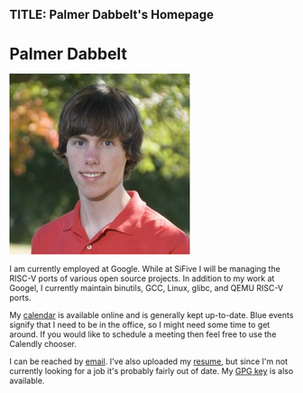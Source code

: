 TITLE: Palmer Dabbelt's Homepage
--------------------------------

# Palmer Dabbelt

![A photo of me](assets/me.jpeg)

I am currently employed at Google.  While at SiFive I will be managing the
RISC-V ports of various open source projects.  In addition to my work at
Googel, I currently maintain binutils, GCC, Linux, glibc, and QEMU
RISC-V ports.

My [calendar](calendar.html) is available online and is generally kept
up-to-date.  Blue events signify that I need to be in the office, so I
might need some time to get around.  If you would like to schedule a
meeting then feel free to use the Calendly chooser.

I can be reached by
[email](mailto:palmer+about@dabbelt.com). I've
also uploaded my [resume](resume.pdf), but since I'm not currently
looking for a job it's probably fairly out of date.  My [GPG
key](palmer-dabbelt.gpg) is also available.
